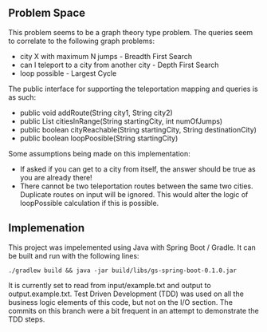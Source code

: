 ## __Problem Space__

This problem seems to be a graph theory type problem.  The queries seem to correlate to the following graph problems:

* city X with maximum N jumps - Breadth First Search
* can I teleport to a city from another city - Depth First Search
* loop possible - Largest Cycle

The public interface for supporting the teleportation mapping and queries is as such:

* public void addRoute(String city1, String city2)
* public List<String> citiesInRange(String startingCity, int numOfJumps)
* public boolean cityReachable(String startingCity, String destinationCity)
* public boolean loopPoosible(String startingCity)

Some assumptions being made on this implementation:

* If asked if you can get to a city from itself, the answer should be true as you are already there!
* There cannot be two teleportation routes between the same two cities.  Duplicate routes on input will be ignored.  This would alter the logic of loopPossible calculation if this is possible.

## __Implemenation__

This project was impelemented using Java with Spring Boot / Gradle.  It can be built and run with the following lines:

```
./gradlew build && java -jar build/libs/gs-spring-boot-0.1.0.jar
```

It is currently set to read from input/example.txt and output to output.example.txt.  Test Driven Development (TDD) was used on all the business logic elements of this code, but not on the I/O section.  The commits on this branch were a bit frequent in an attempt to demonstrate the TDD steps.